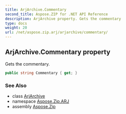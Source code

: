 ```yaml
---
title: ArjArchive.Commentary
second_title: Aspose.ZIP for .NET API Reference
description: ArjArchive property. Gets the commentary
type: docs
weight: 20
url: /net/aspose.zip.arj/arjarchive/commentary/
---
```

## ArjArchive.Commentary property

Gets the commentary.

```csharp
public string Commentary { get; }
```

### See Also

* class [ArjArchive](../)
* namespace [Aspose.Zip.ARJ](../../arjarchive/)
* assembly [Aspose.Zip](../../../)


